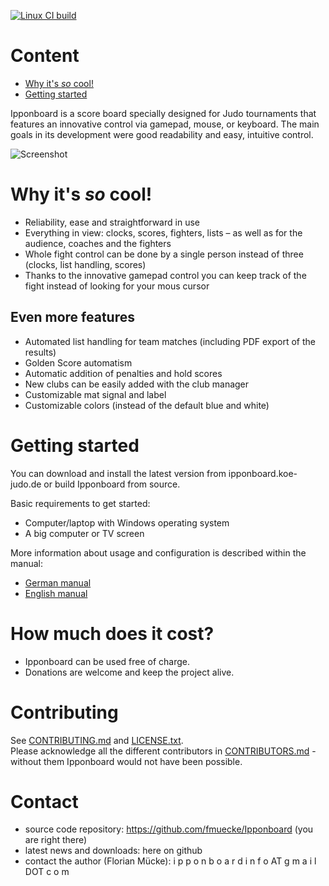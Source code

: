 [![Linux CI build](https://github.com/fmuecke/Ipponboard/actions/workflows/linux-build.yml/badge.svg)](https://github.com/fmuecke/Ipponboard/actions/workflows/linux-build.yml)

# Content

- [Why it's *so* cool!](#why-its-so-cool)
- [Getting started](#getting-started)

Ipponboard is a score board specially designed for Judo tournaments that features an innovative control via gamepad, mouse, or keyboard. The main goals in its development were good readability and easy, intuitive control.

![Screenshot](https://ipponboard.koe-judo.de/wp-content/uploads/2011/12/Ipponboard-the-judo-score-board-and-timer-300x169.jpg)

# Why it's *so* cool!

- Reliability, ease and straightforward in use
- Everything in view: clocks, scores, fighters, lists – as well as for the audience, coaches and the fighters
- Whole fight control can be done by a single person instead of three (clocks, list handling, scores)
- Thanks to the innovative gamepad control you can keep track of the fight instead of looking for your mous cursor

## Even more features

- Automated list handling for team matches (including PDF export of the results)
- Golden Score automatism
- Automatic addition of penalties and hold scores
- New clubs can be easily added with the club manager
- Customizable mat signal and label
- Customizable colors (instead of the default blue and white)

# Getting started

You can download and install the latest version from ipponboard.koe-judo.de or build Ipponboard from source.

Basic requirements to get started:
- Computer/laptop with Windows operating system
- A big computer or TV screen

More information about usage and configuration is described within the manual:
- [German manual](doc/manual-de.md)
- [English manual](doc/USER_MANUAL-EN.md)

# How much does it cost?

- Ipponboard can be used free of charge.
- Donations are welcome and keep the project alive.

# Contributing

See [CONTRIBUTING.md](CONTRIBUTING.md) and [LICENSE.txt](LICENSE.txt). <br>
Please acknowledge all the different contributors in [CONTRIBUTORS.md](CONTRIBUTORS.md) - without them Ipponboard would not have been possible.

# Contact
- source code repository: https://github.com/fmuecke/Ipponboard (you are right there)
- latest news and downloads: here on github
- contact the author (Florian Mücke): i p p o n b o a r d i n f o AT g m a i l DOT c o m
